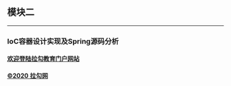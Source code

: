 ## 模块二
<hr>

### IoC容器设计实现及Spring源码分析


#### [欢迎登陆拉勾教育门户网站](https://kaiwu.lagou.com/)
#### [©2020 拉勾网](https://www.lagou.com/)





